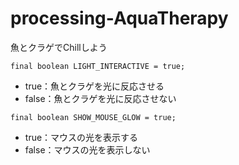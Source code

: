 # processing-AquaTherapy
魚とクラゲでChillしよう

```
final boolean LIGHT_INTERACTIVE = true;
```
- true：魚とクラゲを光に反応させる
- false：魚とクラゲを光に反応させない

```
final boolean SHOW_MOUSE_GLOW = true;
```
- true：マウスの光を表示する
- false：マウスの光を表示しない
